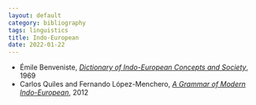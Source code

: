 ```yaml
---
layout: default
category: bibliography
tags: linguistics
title: Indo-European
date: 2022-01-22
---
```


* Émile Benveniste, [*Dictionary of Indo-European Concepts and Society*](https://press.uchicago.edu/ucp/books/book/distributed/D/bo25521264.html), 1969
* Carlos Quiles and Fernando López-Menchero, [*A Grammar of Modern Indo-European*](https://books.google.ca/books?id=RILAjuKkIH8C), 2012
